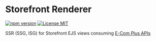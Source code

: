# Storefront Renderer

[![npm version](https://img.shields.io/npm/v/@ecomplus/storefront-renderer.svg)](https://www.npmjs.org/@ecomplus/storefront-renderer) [![License MIT](https://img.shields.io/badge/License-MIT-yellow.svg)](https://opensource.org/licenses/MIT)

SSR (SSG, ISG) for Storefront EJS views consuming [E-Com Plus APIs](https://developers.e-com.plus/docs/reference/)
